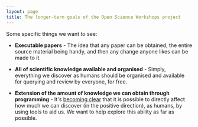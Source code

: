 ```yaml
---
layout: page
title: The longer-term goals of the Open Science Workshops project
---
```


Some specific things we want to see:

 * __Executable papers__ - The idea that any paper can be obtained, the entire
    source material being handy, and then any change anyone likes can be made
    to it.
 
 * __All of scientific knowledge available and organised__ - Simply,
    everything we discover as humans should be organised and available for
    querying and review by everyone, for free.

 * __Extension of the amount of knowledge we can obtain through programming__ - It's
    [becoming clear](http://michaelnielsen.org/blog/reinventing-discovery/) that it is possible to directly affect how much we can
    discover (in the positive direction), as humans, by using tools to aid us.
    We want to help explore this ability as far as possible.
